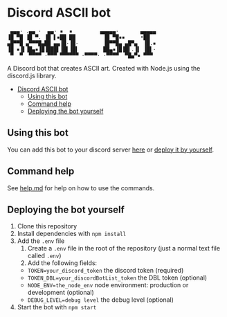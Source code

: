 # Discord ASCII bot

```
 ▄▄▄· .▄▄ ·  ▄▄· ▪  ▪         ▄▄▄▄▄·       ▄▄▄▄▄
▐█ ▀█ ▐█ ▀. ▐█ ▌▪██ ██         ▐█ ▀█▪▪     •██
▄█▀▀█ ▄▀▀▀█▄██ ▄▄▐█·▐█·        ▐█▀▀█▄ ▄█▀▄  ▐█.▪
▐█ ▪▐▌▐█▄▪▐█▐███▌▐█▌▐█▌        ██▄▪▐█▐█▌.▐▌ ▐█▌·
 ▀  ▀  ▀▀▀▀ ·▀▀▀ ▀▀▀▀▀▀ ·▀▀▀▀· ·▀▀▀▀  ▀█▄▀▪ ▀▀▀
```

A Discord bot that creates ASCII art.
Created with Node.js using the discord.js library.

- [Discord ASCII bot](#discord-ascii-bot)
  - [Using this bot](#using-this-bot)
  - [Command help](#command-help)
  - [Deploying the bot yourself](#deploying-the-bot-yourself)

## Using this bot

You can add this bot to your discord server [here](https://discordbots.org/bot/326619566719369217) or [deploy it by yourself](#deploying-the-bot-yourself).

## Command help

See [help.md](help.md) for help on how to use the commands.

## Deploying the bot yourself

1. Clone this repository
2. Install dependencies with `npm install`
3. Add the `.env` file
    1. Create a `.env` file in the root of the repository (just a normal text file called `.env`)
    2. Add the following fields:
      - `TOKEN=your_discord_token` the discord token (required)
      - `TOKEN_DBL=your_discordBotList_token` the DBL token (optional)
      - `NODE_ENV=the_node_env` node environment: production or development (optional)
      - `DEBUG_LEVEL=debug level` the debug level (optional)
4. Start the bot with `npm start`
